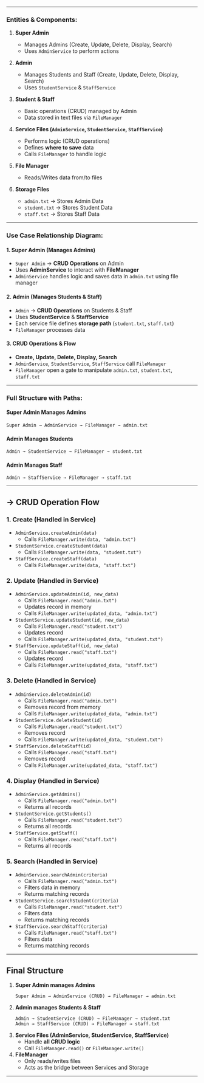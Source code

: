 
---

### **Entities & Components:**
1. **Super Admin**  
   - Manages Admins (Create, Update, Delete, Display, Search)  
   - Uses `AdminService` to perform actions  

2. **Admin**  
   - Manages Students and Staff (Create, Update, Delete, Display, Search)  
   - Uses `StudentService` & `StaffService`  

3. **Student & Staff**  
   - Basic operations (CRUD) managed by Admin  
   - Data stored in text files via `FileManager`  

4. **Service Files (`AdminService`, `StudentService`, `StaffService`)**  
   - Performs logic (CRUD operations) 
   - Defines **where to save** data  
   - Calls `FileManager` to handle logic  

5. **File Manager**  
   - Reads/Writes data from/to files  
 

6. **Storage Files**  
   - `admin.txt` → Stores Admin Data  
   - `student.txt` → Stores Student Data  
   - `staff.txt` → Stores Staff Data  

---

### **Use Case Relationship Diagram:**
#### **1. Super Admin (Manages Admins)**
- `Super Admin` → **CRUD Operations** on Admin  
- Uses **AdminService** to interact with **FileManager**  
- `AdminService` handles logic and saves data in `admin.txt` using file manager 

#### **2. Admin (Manages Students & Staff)**
- `Admin` → **CRUD Operations** on Students & Staff  
- Uses **StudentService** & **StaffService**  
- Each service file defines **storage path** (`student.txt`, `staff.txt`)  
- `FileManager` processes data  

#### **3. CRUD Operations & Flow**
- **Create, Update, Delete, Display, Search**  
- `AdminService`, `StudentService`, `StaffService` call `FileManager`  
- `FileManager` open a gate to manipulate `admin.txt`, `student.txt`, `staff.txt`  

---

### **Full Structure with Paths:**
#### **Super Admin Manages Admins**
```plaintext
Super Admin → AdminService → FileManager → admin.txt
```

#### **Admin Manages Students**
```plaintext
Admin → StudentService → FileManager → student.txt
```

#### **Admin Manages Staff**
```plaintext
Admin → StaffService → FileManager → staff.txt
```

---


##  **-> CRUD Operation Flow**
### **1. Create (Handled in Service)**
- `AdminService.createAdmin(data)`
  - Calls `FileManager.write(data, "admin.txt")`
- `StudentService.createStudent(data)`
  - Calls `FileManager.write(data, "student.txt")`
- `StaffService.createStaff(data)`
  - Calls `FileManager.write(data, "staff.txt")`

### **2. Update (Handled in Service)**
- `AdminService.updateAdmin(id, new_data)`
  - Calls `FileManager.read("admin.txt")`
  - Updates record in memory
  - Calls `FileManager.write(updated_data, "admin.txt")`
- `StudentService.updateStudent(id, new_data)`
  - Calls `FileManager.read("student.txt")`
  - Updates record
  - Calls `FileManager.write(updated_data, "student.txt")`
- `StaffService.updateStaff(id, new_data)`
  - Calls `FileManager.read("staff.txt")`
  - Updates record
  - Calls `FileManager.write(updated_data, "staff.txt")`

### **3. Delete (Handled in Service)**
- `AdminService.deleteAdmin(id)`
  - Calls `FileManager.read("admin.txt")`
  - Removes record from memory
  - Calls `FileManager.write(updated_data, "admin.txt")`
- `StudentService.deleteStudent(id)`
  - Calls `FileManager.read("student.txt")`
  - Removes record
  - Calls `FileManager.write(updated_data, "student.txt")`
- `StaffService.deleteStaff(id)`
  - Calls `FileManager.read("staff.txt")`
  - Removes record
  - Calls `FileManager.write(updated_data, "staff.txt")`

### **4. Display (Handled in Service)**
- `AdminService.getAdmins()`
  - Calls `FileManager.read("admin.txt")`
  - Returns all records
- `StudentService.getStudents()`
  - Calls `FileManager.read("student.txt")`
  - Returns all records
- `StaffService.getStaff()`
  - Calls `FileManager.read("staff.txt")`
  - Returns all records

### **5. Search (Handled in Service)**
- `AdminService.searchAdmin(criteria)`
  - Calls `FileManager.read("admin.txt")`
  - Filters data in memory
  - Returns matching records
- `StudentService.searchStudent(criteria)`
  - Calls `FileManager.read("student.txt")`
  - Filters data
  - Returns matching records
- `StaffService.searchStaff(criteria)`
  - Calls `FileManager.read("staff.txt")`
  - Filters data
  - Returns matching records

---

## **Final Structure**
1. **Super Admin manages Admins**
   ```plaintext
   Super Admin → AdminService (CRUD) → FileManager → admin.txt
   ```
2. **Admin manages Students & Staff**
   ```plaintext
   Admin → StudentService (CRUD) → FileManager → student.txt
   Admin → StaffService (CRUD) → FileManager → staff.txt
   ```
3. **Service Files (AdminService, StudentService, StaffService)**
   - Handle **all CRUD logic**
   - Call `FileManager.read()` or `FileManager.write()`
4. **FileManager**
   - Only reads/writes files
   - Acts as the bridge between Services and Storage

---
